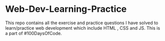 # Web-Dev-Learning-Practice
This repo contains all the exercise and practice questions I have solved to learn/practice web development which include HTML , CSS and JS. This is a part of #100DaysOfCode.
